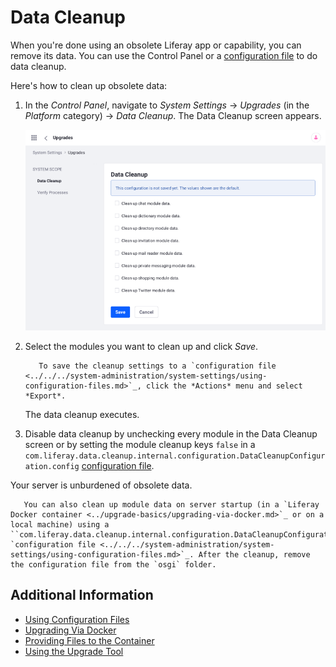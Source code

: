 # Data Cleanup

When you're done using an obsolete Liferay app or capability, you can remove its data. You can use the Control Panel or a [configuration file](../../../system-administration/system-settings/using-configuration-files.md) to do data cleanup.

Here's how to clean up obsolete data:

1. In the *Control Panel*, navigate to *System Settings* &rarr; *Upgrades* (in the *Platform* category) &rarr; *Data Cleanup*. The Data Cleanup screen appears.

    ![Data Cleanup provides an interface for removing data from obsolete Liferay applications.](./data-cleanup/images/01.png)

1. Select the modules you want to clean up and click *Save*.

    ```note::
       To save the cleanup settings to a `configuration file <../../../system-administration/system-settings/using-configuration-files.md>`_, click the *Actions* menu and select *Export*.
    ```

   The data cleanup executes.

1. Disable data cleanup by unchecking every module in the Data Cleanup screen or by setting the module cleanup keys `false` in a `com.liferay.data.cleanup.internal.configuration.DataCleanupConfiguration.config` [configuration file](../../../system-administration/system-settings/using-configuration-files.md).

Your server is unburdened of obsolete data.

```note::
   You can also clean up module data on server startup (in a `Liferay Docker container <../upgrade-basics/upgrading-via-docker.md>`_ or on a local machine) using a ``com.liferay.data.cleanup.internal.configuration.DataCleanupConfiguration.config`` `configuration file <../../../system-administration/system-settings/using-configuration-files.md>`_. After the cleanup, remove the configuration file from the `osgi` folder.
```

## Additional Information

* [Using Configuration Files](../../../system-administration/system-settings/using-configuration-files.md)
* [Upgrading Via Docker](../upgrade-basics/upgrading-via-docker.md)
* [Providing Files to the Container](../../installing-liferay/using-liferay-dxp-docker-images/providing-files-to-the-container.md)
* [Using the Upgrade Tool](../upgrade-basics/using-the-database-upgrade-tool.md)
